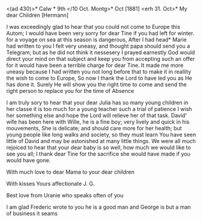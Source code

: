 <(ad 430)>* Calw <Sonntag>* 9th </10 Oct. Montg>* Oct [1881]  <erh 31. Oct>*
My dear Children [Hermann]

I was exceedingly glad to hear that you could not come to Europe this Autom; I would have been very sorry for dear Tine if you had left for winter. for a voyage on sea at this season is dangerous, After I had head* Marie had written to you I felt very uneasy, and thought papa should send you a Telegram; but as he did not think it nessesery I prayed earnestly God would direct your mind on that subject and keep you from accepting such an offer for it would have been a terrible charge for dear Tine. It made me more uneasy because I had written you not long before that to make it in reallity the wish to come to Europe, So now I thank the Lord to have led you as He has done it. Surely He will show you the right time to come and send the right person to replace you for the time of Absence

I am truly sory to hear that your dear Julia has so many young children in her classe it is too much for a young teacher such a trial of patience I wish her something else and hope the Lord will relieve her of that task. David' wife has been here with Wille, he is a fine boy; very lively and quick in his mouvements, She is delicate; and should care more for her health; but young people like long walks and society, so they must learn You have seen little of David and may be astonished at many little things. 
We were all much rejoiced to hear that your dear baby is so well, how much we would like to see you all; I thank dear Tine for the sacrifice she would have made if you would have gone.

With much love to dear Mama to your dear children

With kisses
 Yours affectionate J. G.

Best love from Uranie who speaks often of you

I am glad Frederic wrote to you he is a good man and George is but a man of business it seams

